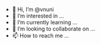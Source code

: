 - 👋 Hi, I’m @vnuni
- 👀 I’m interested in ...
- 🌱 I’m currently learning ...
- 💞️ I’m looking to collaborate on ...
- 📫 How to reach me ...

<!---
vnuni/vnuni is a ✨ special ✨ repository because its `README.md` (this file) appears on your GitHub profile.
You can click the Preview link to take a look at your changes.
--->
